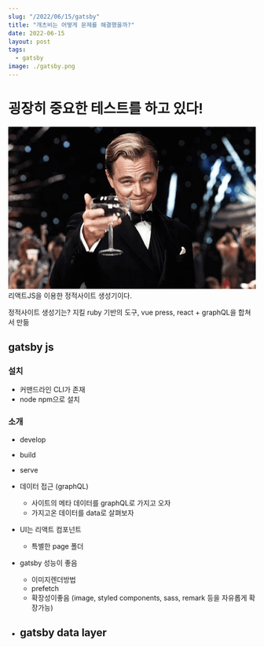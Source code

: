 ```yaml
---
slug: "/2022/06/15/gatsby"
title: "개츠비는 어떻게 문제를 해결했을까?"
date: 2022-06-15
layout: post
tags:
  - gatsby
image: ./gatsby.png
---
```


# 굉장히 중요한 테스트를 하고 있다!

![개츠비](./gatsby.png)
리액트JS을 이용한 정적사이트 생성기이다.

정적사이트 생성기는? 지킬 ruby 기반의 도구, vue press, react + graphQL을 합쳐서 만듦

## gatsby js

### 설치

- 커맨드라인 CLI가 존재
- node npm으로 설치

### 소개

- develop
- build
- serve

- 데이터 접근 (graphQL)

  - 사이트의 메타 데이터를 graphQL로 가지고 오자
  - 가지고온 데이터를 data로 살펴보자

- UI는 리액트 컴포넌트

  - 특별한 page 폴더

- gatsby 성능이 좋음

  - 이미지렌더방법
  - prefetch
  - 확장성이좋음 (image, styled components, sass, remark 등을 자유롭게 확장가능)

- gatsby data layer
  -
